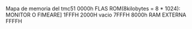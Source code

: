 Mapa de memoria del tmc51
0000h
FLAS ROM(8kilobytes = 8 * 1024): MONITOR O FIMEARE]
1FFFH
2000H
vacio
7FFFH
8000h
RAM EXTERNA
FFFFH
